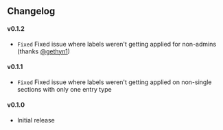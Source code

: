## Changelog

#### v0.1.2
- `Fixed` Fixed issue where labels weren't getting applied for non-admins (thanks [@gethyn1](https://github.com/gethyn1))

#### v0.1.1
- `Fixed` Fixed issue where labels weren't getting applied on non-single sections with only one entry type

#### v0.1.0
- Initial release
